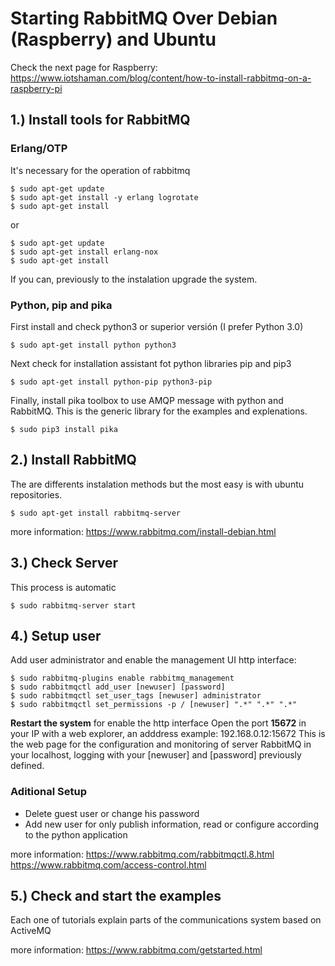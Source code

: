 # Starting RabbitMQ Over Debian (Raspberry) and Ubuntu

Check the next page for Raspberry:
https://www.iotshaman.com/blog/content/how-to-install-rabbitmq-on-a-raspberry-pi

## 1.) Install tools for RabbitMQ

  ### Erlang/OTP
  It's necessary for the operation of rabbitmq
  ```
  $ sudo apt-get update
  $ sudo apt-get install -y erlang logrotate
  $ sudo apt-get install
  ```
  or
  ```
  $ sudo apt-get update
  $ sudo apt-get install erlang-nox
  $ sudo apt-get install
  ```
  If you can, previously to the instalation upgrade the system.

  ### Python, pip and pika
  First install and check python3 or superior versión (I prefer Python 3.0)  
  ```
  $ sudo apt-get install python python3
  ```
  Next check for installation assistant fot python libraries pip and pip3
  ```
  $ sudo apt-get install python-pip python3-pip
  ```
  Finally, install pika toolbox to use AMQP message with python and RabbitMQ. This is the generic library for the examples and explenations.
  ```
  $ sudo pip3 install pika
  ```

## 2.) Install RabbitMQ

The are differents instalation methods but the most easy is with ubuntu repositories.
```
$ sudo apt-get install rabbitmq-server
```
more information:
https://www.rabbitmq.com/install-debian.html

## 3.) Check Server 

This process is automatic
```
$ sudo rabbitmq-server start
```

## 4.) Setup user 

Add user administrator and enable the management UI http interface:
```
$ sudo rabbitmq-plugins enable rabbitmq_management
$ sudo rabbitmqctl add_user [newuser] [password]
$ sudo rabbitmqctl set_user_tags [newuser] administrator
$ sudo rabbitmqctl set_permissions -p / [newuser] ".*" ".*" ".*"
```
__Restart the system__ for enable the http interface
Open the port **15672** in your IP with a web explorer, an adddress example: 192.168.0.12:15672
This is the web page for the configuration and monitoring of server RabbitMQ in your localhost, logging with your [newuser] and [password] previously defined.
### Aditional Setup
  - Delete guest user or change his password
  - Add new user for only publish information, read or configure according to the python application

more information:
https://www.rabbitmq.com/rabbitmqctl.8.html
https://www.rabbitmq.com/access-control.html

## 5.) Check and start the examples

Each one of tutorials explain parts of the communications system based on ActiveMQ

more information:
https://www.rabbitmq.com/getstarted.html









